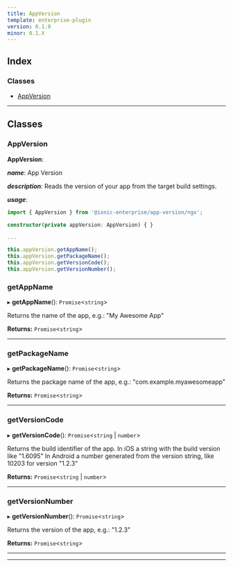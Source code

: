 ```yaml
---
title: AppVersion
template: enterprise-plugin
version: 0.1.9
minor: 0.1.X
---
```




## Index

### Classes

* [AppVersion](#appversion)

* * *

## Classes

<a id="appversion"></a>

### AppVersion

**AppVersion**:

***name***: App Version

***description***: Reads the version of your app from the target build settings.

***usage***:

```typescript
import { AppVersion } from '@ionic-enterprise/app-version/ngx';

constructor(private appVersion: AppVersion) { }

...

this.appVersion.getAppName();
this.appVersion.getPackageName();
this.appVersion.getVersionCode();
this.appVersion.getVersionNumber();

```

<a id="appversion.getappname"></a>

### getAppName

▸ **getAppName**(): `Promise`<`string`>

Returns the name of the app, e.g.: "My Awesome App"

**Returns:** `Promise`<`string`>

* * *

<a id="appversion.getpackagename"></a>

### getPackageName

▸ **getPackageName**(): `Promise`<`string`>

Returns the package name of the app, e.g.: "com.example.myawesomeapp"

**Returns:** `Promise`<`string`>

* * *

<a id="appversion.getversioncode"></a>

### getVersionCode

▸ **getVersionCode**(): `Promise`<`string` \| `number`>

Returns the build identifier of the app. In iOS a string with the build version like "1.6095" In Android a number generated from the version string, like 10203 for version "1.2.3"

**Returns:** `Promise`<`string` \| `number`>

* * *

<a id="appversion.getversionnumber"></a>

### getVersionNumber

▸ **getVersionNumber**(): `Promise`<`string`>

Returns the version of the app, e.g.: "1.2.3"

**Returns:** `Promise`<`string`>

* * *

* * *